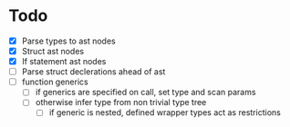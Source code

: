 # Todo

- [x] Parse types to ast nodes
- [x] Struct ast nodes
- [x] If statement ast nodes
- [ ] Parse struct declerations ahead of ast
- [ ] function generics
  - [ ] if generics are specified on call, set type and scan params
  - [ ] otherwise infer type from non trivial type tree
    - [ ] if generic is nested, defined wrapper types act as restrictions
